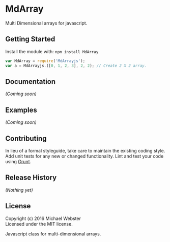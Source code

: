 # MdArray

Multi Dimensional arrays for javascript.

## Getting Started
Install the module with: `npm install MdArray`

```javascript
var MdArray = require('MdArrayjs');
var a = MdArrayjs.([0, 1, 2, 3], 2, 2); // Create 2 X 2 array.
```

## Documentation
_(Coming soon)_

## Examples
_(Coming soon)_

## Contributing
In lieu of a formal styleguide, take care to maintain the existing coding style. Add unit tests for any new or changed functionality. Lint and test your code using [Grunt](http://gruntjs.com/).

## Release History
_(Nothing yet)_

## License
Copyright (c) 2016 Michael Webster  
Licensed under the MIT license.

Javascript class for multi-dimensional arrays.

